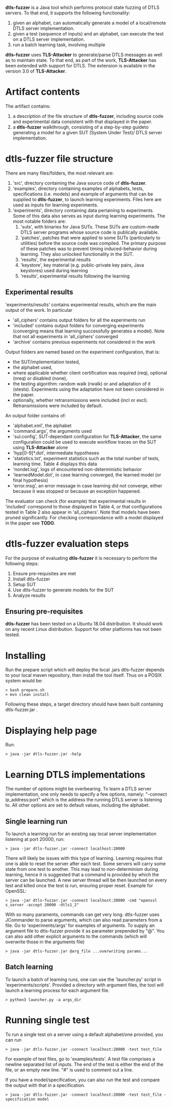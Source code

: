 **dtls-fuzzer** is a Java tool which performs protocol state fuzzing of DTLS servers. To that end, it supports the following functionality:
1. given an alphabet, can automatically generate a model of a local/remote DTLS server implementation.
2. given a test (sequence of inputs) and an alphabet, can execute the test on a DTLS server implementation.
3. run a batch learning task, involving multiple 

**dtls-fuzzer** uses **TLS-Attacker** to generate/parse DTLS messages as well as to maintain state. 
To that end, as part of the work, **TLS-Attacker** has been extended with support for DTLS.
The extension is available in the version 3.0 of **TLS-Attacker**.

# Artifact contents
The artifact contains:
1. a description of the file structure of **dtls-fuzzer**, including source code and experimental data consistent with that displayed in the paper.
2. a **dtls-fuzzer** walkthrough, consisting of a step-by-step guideto generating a model for a given SUT (System Under Test)/ DTLS server implementation. 

# dtls-fuzzer file structure
There are many files/folders, the most relevant are:
1. 'src', directory containing the Java source code of **dtls-fuzzer**. 
2. 'examples', directory containing examples of alphabets, tests, specifications (i.e. models) and example of arguments that can be supplied to **dtls-fuzzer**, to launch learning experiments. Files here are used as inputs for learning experiments.
3. 'experiments', directory containing data pertaining to experiments. Some of this data also serves as input during learning experiments. The most notable folders are:
    1. 'suts', with binaries for Java SUTs. These SUTs are custom-made DTLS server programs whose source code is publically available. 
    2. 'patches', patches that were applied to some SUTs (particularly to utilities) before the source code was compiled. The primary purpose of these patches was to prevent timing induced-behavior during learning. They also unlocked functionality in the SUT.
    3. 'results', the experimental results
    4. 'keystore', key material (e.g. public-private key pairs, Java keystores) used during learning
    5. 'results', experimental results following the learning

## Experimental results
'experiments/results' contains experimental results, which are the main output of the work. In particular
- 'all_ciphers' contains output folders for all the experiments run
- 'included' contains output folders for converging experiments (converging means that learning successfully generates a model). Note that not all experiments in 'all_ciphers' converged
- 'archive' contains previous experiments not considered in the work

Output folders are named based on the experiment configuration, that is: 
- the SUT/implementation tested, 
- the alphabet used, 
- where applicable whether client certification was required (req), optional (nreq) or disabled (none), 
- the testing algorithm: random walk (rwalk) or and adaptation of it (stests). Experiments using the adaptation have not been considered in the paper.
- optionally, whether retransmissions were included (incl or excl). Retransmissions were included by default.

An output folder contains of:
- 'alphabet.xml', the alphabet 
- 'command.args', the arguments used
- 'sul.config', SUT-dependant configuration for **TLS-Attacker**,  the same configuration could be used to execute workflow traces on the SUT using **TLS-Attacker** alone
- 'hyp[0-9]*.dot', intermediate hypotheses 
- 'statistics.txt', experiment statistics such as the total number of tests, learning time. Table 4 displays this data
- 'nondet.log', logs of encountered non-deterministic behavior
- 'learnedModel.dot', in case learning converged, the learned model (or final hypothesis)
- 'error.msg', an error message in case learning did not converge, either because it was stopped or because an exception happened. 

The evaluator can check (for example) that experimental results in 'included' correspond to those displayed in Table 4, or that configurations tested in Table 2 also appear in 'all_ciphers'.
Note that models have been pruned significantly. 
For checking correspondance with a model displayed in the paper see **TODO**. 

# dtls-fuzzer evaluation steps
For the purpose of evaluating **dtls-fuzzer** it is necessary to perform the following steps:
1. Ensure pre-requisites are met
2. Install dtls-fuzzer
3. Setup SUT 
4. Use dtls-fuzzer to generate models for the SUT
5. Analyze results

## Ensuring pre-requisites
**dtls-fuzzer** has been tested on a Ubuntu 18.04 distribution. It should work on any recent Linux distribution. Support for other platforms has not been tested.

# Installing
Run the prepare script which will deploy the local .jars dtls-fuzzer depends to your local maven repository, then install the tool itself.
Thus on a POSIX system would be:

    > bash prepare.sh
    > mvn clean install

Following these steps, a target directory should have been built containing dtls-fuzzer.jar . 

# Displaying help page
Run:

    > java -jar dtls-fuzzer.jar -help

# Learning DTLS implementations

The number of options might be overbearing. 
To learn a DTLS server implementation, one only needs to specify a few options, namely: "-connect ip_address:port" which is the address the running DTLS server is listening to.
All other options are set to default values, including the alphabet.

## Single learning run
To launch a learning run for an existing say local server implementation listening at port 20000, run:

    > java -jar dtls-fuzzer.jar -connect localhost:20000

There will likely be issues with this type of learning. 
Learning requires that one is able to reset the server after each test.
Some servers will carry some state from one test to another. 
This may lead to non-determinism during learning, hence it is suggested that a command is provided by which the server can be launched.
A new server thread will be then launched on every test and killed once the test is run, ensuring proper reset.
Example for OpenSSL:

    > java -jar dtls-fuzzer.jar -connect localhost:20000 -cmd "openssl s_server -accept 20000 -dtls1_2"
    
With so many paraments, commands can get very long. 
dtls-fuzzer uses JCommander to parse arguments, which can also read parameters from a file.
Go to 'experiments/args' for examples of arguments.
To supply an argument file to dtls-fuzzer provide it as parameter prepended by "@".
You can also add other explicit arguments to the commands (which will overwrite those in the arguments file)

    > java -jar dtls-fuzzer.jar @arg_file ...overwriting params...

## Batch learning     
To launch a batch of learning runs, one can use the 'launcher.py' script in 'experiments/scripts'. 
Provided a directory with argument files, the tool will launch a learning process for each argument file.

    > python3 launcher.py -a args_dir
    
# Running single test
To run a single test on a server using a default alphabet/one provided, you can run

    > java -jar dtls-fuzzer.jar -connect localhost:20000 -test test_file
    
For example of test files, go to 'examples/tests'. 
A test file comprises a newline separated list of inputs. 
The end of the test is either the end of the file, or an empty new line.
"#" is used to comment out a line.

If you have a model/specification, you can also run the test and compare the output with that in a specification.

    > java -jar dtls-fuzzer.jar -connect localhost:20000 -test test_file -specification model






